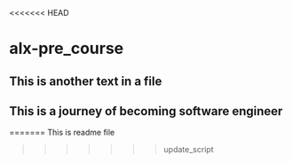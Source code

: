 <<<<<<< HEAD
# alx-pre_course
## This is another text in a file
## This is a journey of becoming software engineer
=======
This is readme file
>>>>>>> update_script
